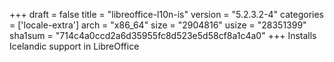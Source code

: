 +++
draft = false
title = "libreoffice-l10n-is"
version = "5.2.3.2-4"
categories = ['locale-extra']
arch = "x86_64"
size = "2904816"
usize = "28351399"
sha1sum = "714c4a0ccd2a6d35955fc8d523e5d58cf8a1c4a0"
+++
Installs Icelandic support in LibreOffice